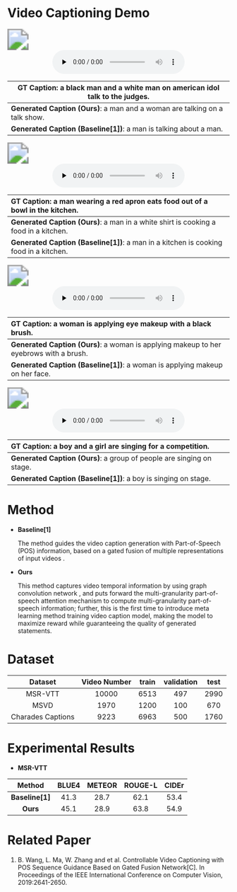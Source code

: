 # Video Captioning Demo

<img src="videos\msrvtt\video7089_temp.gif" style="zoom:300%;" /> 

<center><audio id="audio" controls="" preload="none"> <source id="mp3" src="audio/video7089.mp3"> </audio></center>

| GT Caption:  a black man and a white man on american idol talk to the judges. |
| ------------------------------------------------------------ |
| <b>Generated Caption (Ours)</b>:  a man and a woman are talking on a talk show. |
| <b>Generated Caption (Baseline[1])</b>:  a man is talking about a man. |

<img src="videos\msrvtt\video8834_temp.gif" style="zoom:300%;" /> 

<center><audio id="audio" controls="" preload="none"> <source id="mp3" src="audio/video8834.mp3"> </audio></center>

| GT Caption: a man wearing a red apron eats food out of a bowl in the kitchen. |
| :----------------------------------------------------------- |
| <b>Generated Caption (Ours)</b>: a man in a white shirt is cooking a food in a kitchen. |
| <b>Generated Caption (Baseline[1])</b>: a man in a kitchen is cooking food in a kitchen. |



<img src="videos\msrvtt\video9818_temp.gif" style="zoom:300%;" /> 

<center><audio id="audio" controls="" preload="none"> <source id="mp3" src="audio/video9818.mp3"> </audio></center>

| <b>GT Caption</b>: a woman is applying eye makeup with a black brush. |
| :----------------------------------------------------------- |
| <b>Generated Caption (Ours)</b>: a woman is applying makeup to her eyebrows with a brush. |
| <b>Generated Caption (Baseline[1])</b>: a woman is applying makeup on her face. |



<img src="videos\msrvtt\video9149_temp.gif" style="zoom:300%;" /> 

<center><audio id="audio" controls="" preload="none"> <source id="mp3" src="audio/video9149.mp3"> </audio></center>

| <b>GT Caption</b>: a boy and a girl are singing for a competition. |
| :----------------------------------------------------------- |
| <b>Generated Caption (Ours)</b>: a group of people are singing on stage. |
| <b>Generated Caption (Baseline[1])</b>: a boy is singing on stage. |

# Method

- <b>Baseline[1]</b>

  The method guides the video caption generation with Part-of-Speech (POS) information, based on a gated fusion of multiple representations of input videos .

- <b>Ours</b>

  This method captures video temporal information by using graph convolution network , and puts forward the multi-granularity part-of-speech attention mechanism to compute multi-granularity part-of-speech information; further, this is  the first time to introduce meta learning method training video caption model, making the model to maximize reward while guaranteeing the quality of generated statements.

# Dataset

|      Dataset      | Video Number | train | validation | test |
| :---------------: | :----------: | :---: | :--------: | :--: |
|      MSR-VTT      |    10000     | 6513  |    497     | 2990 |
|       MSVD        |     1970     | 1200  |    100     | 670  |
| Charades Captions |     9223     | 6963  |    500     | 1760 |

# Experimental Results

- <b>MSR-VTT</b>

|       Method       | BLUE4 | METEOR | ROUGE-L | CIDEr |
| :----------------: | :---: | :----: | :-----: | :---: |
| <b>Baseline[1]</b> | 41.3  |  28.7  |  62.1   | 53.4  |
|    <b>Ours</b>     | 45.1  |  28.9  |  63.8   | 54.9  |



# Related Paper

1. B. Wang, L. Ma, W. Zhang and et al. Controllable Video Captioning with POS Sequence Guidance Based on Gated Fusion Network[C]. In Proceedings of the IEEE International Conference on Computer Vision, 2019:2641-2650.